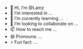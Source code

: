 - 👋 Hi, I’m @Lamz
- 👀 I’m interested in ...
- 🌱 I’m currently learning ...
- 💞️ I’m looking to collaborate on ...
- 📫 How to reach me ...
- 😄 Pronouns: ...
- ⚡ Fun fact: ...

<!---
LamzRajinBelajarRek/LamzRajinBelajarRek is a ✨ special ✨ repository because its `README.md` (this file) appears on your GitHub profile.
You can click the Preview link to take a look at your changes.
--->
